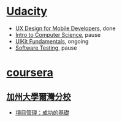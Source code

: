 # [Udacity](https://www.udacity.com)
 - [UX Design for Mobile Developers](https://www.udacity.com/course/viewer#!/c-ud849/), done
 - [Intro to Computer Science](), pause
 - [UIKit Fundamentals](https://www.udacity.com/course/viewer#!/c-ud788), ongoing 
 - [Software Testing](https://www.udacity.com/course/viewer#!/c-cs258), pause
 
# [coursera](https://www.coursera.org)
## [加州大學爾灣分校](https://www.coursera.org/uci)
 - [項目管理：成功的基礎](https://www.coursera.org/learn/project-management-basics)
